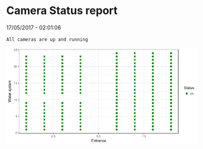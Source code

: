 Camera Status report
================
17/05/2017 - 02:01:06

    All cameras are up and running

![](camreport_files/figure-markdown_github/unnamed-chunk-2-1.png)
